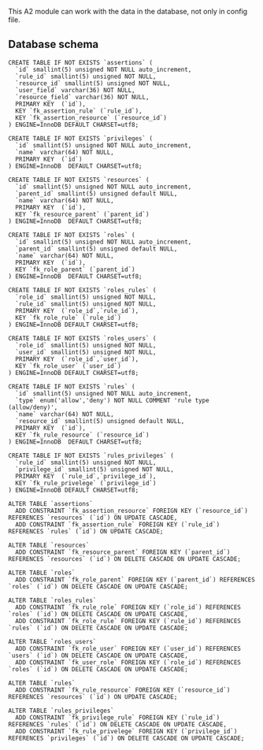 This A2 module can work with the data in the database, not only in config file.

## Database schema

	CREATE TABLE IF NOT EXISTS `assertions` (
	  `id` smallint(5) unsigned NOT NULL auto_increment,
	  `rule_id` smallint(5) unsigned NOT NULL,
	  `resource_id` smallint(5) unsigned NOT NULL,
	  `user_field` varchar(36) NOT NULL,
	  `resource_field` varchar(36) NOT NULL,
	  PRIMARY KEY  (`id`),
	  KEY `fk_assertion_rule` (`rule_id`),
	  KEY `fk_assertion_resource` (`resource_id`)
	) ENGINE=InnoDB DEFAULT CHARSET=utf8;

	CREATE TABLE IF NOT EXISTS `privileges` (
	  `id` smallint(5) unsigned NOT NULL auto_increment,
	  `name` varchar(64) NOT NULL,
	  PRIMARY KEY  (`id`)
	) ENGINE=InnoDB  DEFAULT CHARSET=utf8;

	CREATE TABLE IF NOT EXISTS `resources` (
	  `id` smallint(5) unsigned NOT NULL auto_increment,
	  `parent_id` smallint(5) unsigned default NULL,
	  `name` varchar(64) NOT NULL,
	  PRIMARY KEY  (`id`),
	  KEY `fk_resource_parent` (`parent_id`)
	) ENGINE=InnoDB  DEFAULT CHARSET=utf8;

	CREATE TABLE IF NOT EXISTS `roles` (
	  `id` smallint(5) unsigned NOT NULL auto_increment,
	  `parent_id` smallint(5) unsigned default NULL,
	  `name` varchar(64) NOT NULL,
	  PRIMARY KEY  (`id`),
	  KEY `fk_role_parent` (`parent_id`)
	) ENGINE=InnoDB  DEFAULT CHARSET=utf8;

	CREATE TABLE IF NOT EXISTS `roles_rules` (
	  `role_id` smallint(5) unsigned NOT NULL,
	  `rule_id` smallint(5) unsigned NOT NULL,
	  PRIMARY KEY  (`role_id`,`rule_id`),
	  KEY `fk_role_rule` (`rule_id`)
	) ENGINE=InnoDB DEFAULT CHARSET=utf8;

	CREATE TABLE IF NOT EXISTS `roles_users` (
	  `role_id` smallint(5) unsigned NOT NULL,
	  `user_id` smallint(5) unsigned NOT NULL,
	  PRIMARY KEY  (`role_id`,`user_id`),
	  KEY `fk_role_user` (`user_id`)
	) ENGINE=InnoDB DEFAULT CHARSET=utf8;

	CREATE TABLE IF NOT EXISTS `rules` (
	  `id` smallint(5) unsigned NOT NULL auto_increment,
	  `type` enum('allow','deny') NOT NULL COMMENT 'rule type (allow/deny)',
	  `name` varchar(64) NOT NULL,
	  `resource_id` smallint(5) unsigned default NULL,
	  PRIMARY KEY  (`id`),
	  KEY `fk_rule_resource` (`resource_id`)
	) ENGINE=InnoDB  DEFAULT CHARSET=utf8;

	CREATE TABLE IF NOT EXISTS `rules_privileges` (
	  `rule_id` smallint(5) unsigned NOT NULL,
	  `privilege_id` smallint(5) unsigned NOT NULL,
	  PRIMARY KEY  (`rule_id`,`privilege_id`),
	  KEY `fk_rule_privelege` (`privilege_id`)
	) ENGINE=InnoDB DEFAULT CHARSET=utf8;

	ALTER TABLE `assertions`
	  ADD CONSTRAINT `fk_assertion_resource` FOREIGN KEY (`resource_id`) REFERENCES `resources` (`id`) ON UPDATE CASCADE,
	  ADD CONSTRAINT `fk_assertion_rule` FOREIGN KEY (`rule_id`) REFERENCES `rules` (`id`) ON UPDATE CASCADE;

	ALTER TABLE `resources`
	  ADD CONSTRAINT `fk_resource_parent` FOREIGN KEY (`parent_id`) REFERENCES `resources` (`id`) ON DELETE CASCADE ON UPDATE CASCADE;

	ALTER TABLE `roles`
	  ADD CONSTRAINT `fk_role_parent` FOREIGN KEY (`parent_id`) REFERENCES `roles` (`id`) ON DELETE CASCADE ON UPDATE CASCADE;

	ALTER TABLE `roles_rules`
	  ADD CONSTRAINT `fk_rule_role` FOREIGN KEY (`role_id`) REFERENCES `roles` (`id`) ON DELETE CASCADE ON UPDATE CASCADE,
	  ADD CONSTRAINT `fk_role_rule` FOREIGN KEY (`rule_id`) REFERENCES `rules` (`id`) ON DELETE CASCADE ON UPDATE CASCADE;

	ALTER TABLE `roles_users`
	  ADD CONSTRAINT `fk_role_user` FOREIGN KEY (`user_id`) REFERENCES `users` (`id`) ON DELETE CASCADE ON UPDATE CASCADE,
	  ADD CONSTRAINT `fk_user_role` FOREIGN KEY (`role_id`) REFERENCES `roles` (`id`) ON DELETE CASCADE ON UPDATE CASCADE;

	ALTER TABLE `rules`
	  ADD CONSTRAINT `fk_rule_resource` FOREIGN KEY (`resource_id`) REFERENCES `resources` (`id`) ON UPDATE CASCADE;

	ALTER TABLE `rules_privileges`
	  ADD CONSTRAINT `fk_privilege_rule` FOREIGN KEY (`rule_id`) REFERENCES `rules` (`id`) ON DELETE CASCADE ON UPDATE CASCADE,
	  ADD CONSTRAINT `fk_rule_privelege` FOREIGN KEY (`privilege_id`) REFERENCES `privileges` (`id`) ON DELETE CASCADE ON UPDATE CASCADE;